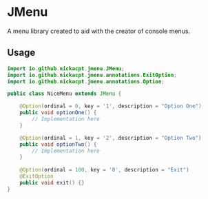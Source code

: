 # JMenu

A menu library created to aid with the creator of console menus.



## Usage

```java
import io.github.nickacpt.jmenu.JMenu;
import io.github.nickacpt.jmenu.annotations.ExitOption;
import io.github.nickacpt.jmenu.annotations.Option;

public class NiceMenu extends JMenu {

    @Option(ordinal = 0, key = '1', description = "Option One")
    public void optionOne() {
        // Implementation here
    }

    @Option(ordinal = 1, key = '2', description = "Option Two")
    public void optionTwo() {
        // Implementation here
    }
    
    @Option(ordinal = 100, key = '0', description = "Exit")
    @ExitOption
    public void exit() {}
}
```


